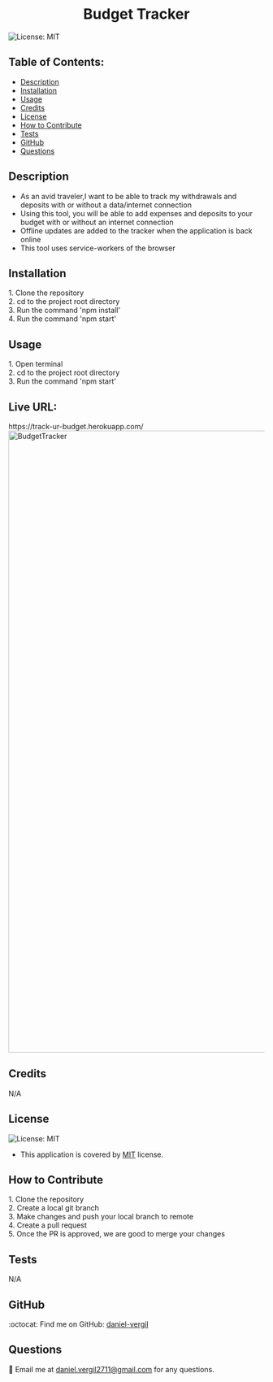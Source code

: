 
  <h1 align="center">Budget Tracker</h1>

  ![License: MIT](https://img.shields.io/badge/License-MIT-yellow.svg)

  ## Table of Contents:
  - [Description](#description) 
  - [Installation](#installation)
  - [Usage](#usage)  
  - [Credits](#credits)  
 - [License](#license)
  - [How to Contribute](#how-to-contribute)
  - [Tests](#tests)
  - [GitHub](#github)
  - [Questions](#questions)

## Description
- As an avid traveler,I want to be able to track my withdrawals and deposits with or without a data/internet connection 
- Using this tool, you will be able to add expenses and deposits to your budget with or without an internet connection 
- Offline updates are added to the tracker when the application is back online 
- This tool uses service-workers of the browser 

## Installation
<p>1. Clone the repository<br>2. cd to the project root directory<br>3. Run the command 'npm install'<br>4. Run the command 'npm start'</p>

## Usage
<p>1. Open terminal<br>2. cd to the project root directory<br>3. Run the command 'npm start'</p>
<h2>Live URL:</h2> https://track-ur-budget.herokuapp.com/
<img width="1224" alt="BudgetTracker" src="https://user-images.githubusercontent.com/55717787/166397645-cf341191-2b99-4efb-ba78-b3f39c165ffd.png">

## Credits
<p>N/A</p>

## License  
![License: MIT](https://img.shields.io/badge/License-MIT-yellow.svg)
 - This application is covered by [MIT](https://opensource.org/licenses/MIT) license.

## How to Contribute
<p>1. Clone the repository<br>2. Create a local git branch<br>3. Make changes and push your local branch to remote<br>4. Create a pull request<br>5. Once the PR is approved, we are good to merge your changes</p>

## Tests
<p>N/A</p>

## GitHub
:octocat: Find me on GitHub: [daniel-vergil](https://github.com/daniel-vergil)

## Questions
:email: Email me at [daniel.vergil2711@gmail.com](mailto:daniel.vergil2711@gmail.com) for any questions.
